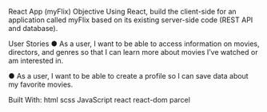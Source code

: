 React App (myFlix)
Objective
Using React, build the client-side for an application called myFlix based on its existing server-side code (REST API and database).

User Stories
● As a user, I want to be able to access information on movies, directors, and genres so that I can learn more about movies I’ve watched or am interested in.

● As a user, I want to be able to create a profile so I can save data about my favorite movies.

Built With:
html
scss
JavaScript
react
react-dom
parcel

